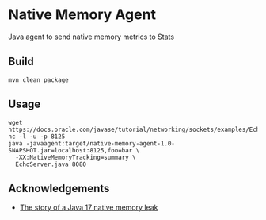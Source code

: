# Native Memory Agent

Java agent to send native memory metrics to Stats
 
## Build

```shell
mvn clean package
```


## Usage

```shell
wget https://docs.oracle.com/javase/tutorial/networking/sockets/examples/EchoServer.java
nc -l -u -p 8125
java -javaagent:target/native-memory-agent-1.0-SNAPSHOT.jar=localhost:8125,foo=bar \
  -XX:NativeMemoryTracking=summary \
  EchoServer.java 8080
```



## Acknowledgements

- [The story of a Java 17 native memory leak](https://www.nickebbitt.com/blog/2022/01/26/the-story-of-a-java-17-native-memory-leak/)
